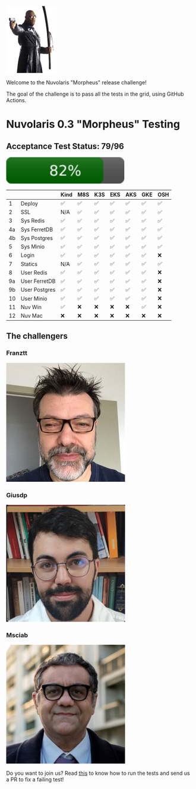 <img height="180" src="img/morpheus.png">

Welcome to the Nuvolaris "Morpheus" release challenge! 

The goal of the challenge is to pass all the tests in the grid, using GitHub Actions.

# Nuvolaris 0.3 "Morpheus" Testing

## Acceptance Test Status: 79/96
<img src="img/progress.svg" width="63%">

|  |               |Kind|M8S |K3S |EKS |AKS |GKE |OSH |
|--|---------------|----|----|----|----|----|----|----|
|1 |Deploy         | ✅ | ✅ | ✅ | ✅ | ✅ | ✅ | ✅ | 
|2 |SSL            | N/A| ✅ | ✅ | ✅ | ✅ | ✅ | ✅ |
|3 |Sys Redis      | ✅ | ✅ | ✅ | ✅ | ✅ | ✅ | ✅ |
|4a|Sys FerretDB   | ✅ | ✅ | ✅ | ✅ | ✅ | ✅ | ✅ | 
|4b|Sys Postgres   | ✅ | ✅ | ✅ | ✅ | ✅ | ✅ | ✅ | 
|5 |Sys Minio      | ✅ | ✅ | ✅ | ✅ | ✅ | ✅ | ✅ | 
|6 |Login          | ✅ | ✅ | ✅ | ✅ | ✅ | ✅ | ❌ | 
|7 |Statics        | N/A| ✅ | ✅ | ✅ | ✅ | ✅ | ✅ | 
|8 |User Redis     | ✅ | ✅ | ✅ | ✅ | ✅ | ✅ | ❌ | 
|9a|User FerretDB  | ✅ | ✅ | ✅ | ✅ | ✅ | ✅ | ❌ |
|9b|User Postgres  | ✅ | ✅ | ✅ | ✅ | ✅ | ✅ | ❌ | 
|10|User Minio     | ✅ | ✅ | ✅ | ✅ | ✅ | ✅ | ❌ | 
|11|Nuv Win        | ✅ | ❌ | ❌ | ❌ | ❌ | ✅ | ❌ |
|12|Nuv Mac        | ❌ | ❌ | ❌ | ❌ | ❌ | ❌ | ❌ |



## The challengers

### Franztt

![](img/franztt.jpeg)

### Giusdp

![](img/giusdp.png)

### Msciab
![](img/msciab.jpg)


Do you want to join us? Read [this](DEVEL.md) to know how to run the tests and send us a PR to fix a failing test!

